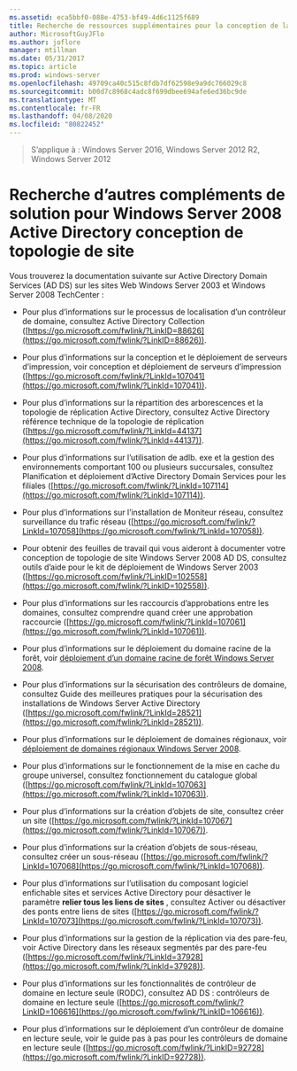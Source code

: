 ```yaml
---
ms.assetid: eca5bbf0-088e-4753-bf49-4d6c1125f689
title: Recherche de ressources supplémentaires pour la conception de la topologie de site Windows Server 2008 Active Directory
author: MicrosoftGuyJFlo
ms.author: joflore
manager: mtillman
ms.date: 05/31/2017
ms.topic: article
ms.prod: windows-server
ms.openlocfilehash: 49709ca40c515c8fdb7df62598e9a9dc766029c8
ms.sourcegitcommit: b00d7c8968c4adc8f699dbee694afe6ed36bc9de
ms.translationtype: MT
ms.contentlocale: fr-FR
ms.lasthandoff: 04/08/2020
ms.locfileid: "80822452"
---
```

>S’applique à : Windows Server 2016, Windows Server 2012 R2, Windows Server 2012

# <a name="finding-additional-resources-for-windows-server-2008-active-directory-site-topology-design"></a>Recherche d’autres compléments de solution pour Windows Server 2008 Active Directory conception de topologie de site

Vous trouverez la documentation suivante sur Active Directory Domain Services (AD DS) sur les sites Web Windows Server 2003 et Windows Server 2008 TechCenter :  
  
-   Pour plus d’informations sur le processus de localisation d’un contrôleur de domaine, consultez Active Directory Collection ([https://go.microsoft.com/fwlink/?LinkID=88626](https://go.microsoft.com/fwlink/?LinkID=88626)).  
  
-   Pour plus d’informations sur la conception et le déploiement de serveurs d’impression, voir conception et déploiement de serveurs d’impression ([https://go.microsoft.com/fwlink/?LinkId=107041](https://go.microsoft.com/fwlink/?LinkId=107041)).  
  
-   Pour plus d’informations sur la répartition des arborescences et la topologie de réplication Active Directory, consultez Active Directory référence technique de la topologie de réplication ([https://go.microsoft.com/fwlink/?LinkId=44137](https://go.microsoft.com/fwlink/?LinkId=44137)).  
  
-   Pour plus d’informations sur l’utilisation de adlb. exe et la gestion des environnements comportant 100 ou plusieurs succursales, consultez Planification et déploiement d’Active Directory Domain Services pour les filiales ([https://go.microsoft.com/fwlink/?LinkId=107114](https://go.microsoft.com/fwlink/?LinkId=107114)).  
  
-   Pour plus d’informations sur l’installation de Moniteur réseau, consultez surveillance du trafic réseau ([https://go.microsoft.com/fwlink/?LinkId=107058](https://go.microsoft.com/fwlink/?LinkId=107058)).  
  
-   Pour obtenir des feuilles de travail qui vous aideront à documenter votre conception de topologie de site Windows Server 2008 AD DS, consultez outils d’aide pour le kit de déploiement de Windows Server 2003 ([https://go.microsoft.com/fwlink/?LinkID=102558](https://go.microsoft.com/fwlink/?LinkID=102558)).  
  
-   Pour plus d’informations sur les raccourcis d’approbations entre les domaines, consultez comprendre quand créer une approbation raccourcie ([https://go.microsoft.com/fwlink/?LinkId=107061](https://go.microsoft.com/fwlink/?LinkId=107061)).  
  
-   Pour plus d’informations sur le déploiement du domaine racine de la forêt, voir [déploiement d’un domaine racine de forêt Windows Server 2008](https://technet.microsoft.com/library/cc731174.aspx).  
  
-   Pour plus d’informations sur la sécurisation des contrôleurs de domaine, consultez Guide des meilleures pratiques pour la sécurisation des installations de Windows Server Active Directory ([https://go.microsoft.com/fwlink/?LinkId=28521](https://go.microsoft.com/fwlink/?LinkId=28521)).  
  
-   Pour plus d’informations sur le déploiement de domaines régionaux, voir [déploiement de domaines régionaux Windows Server 2008](https://technet.microsoft.com/library/cc755118.aspx).  
  
-   Pour plus d’informations sur le fonctionnement de la mise en cache du groupe universel, consultez fonctionnement du catalogue global ([https://go.microsoft.com/fwlink/?LinkId=107063](https://go.microsoft.com/fwlink/?LinkId=107063)).  
  
-   Pour plus d’informations sur la création d’objets de site, consultez créer un site ([https://go.microsoft.com/fwlink/?LinkId=107067](https://go.microsoft.com/fwlink/?LinkId=107067)).  
  
-   Pour plus d’informations sur la création d’objets de sous-réseau, consultez créer un sous-réseau ([https://go.microsoft.com/fwlink/?LinkId=107068](https://go.microsoft.com/fwlink/?LinkId=107068)).  
  
-   Pour plus d’informations sur l’utilisation du composant logiciel enfichable sites et services Active Directory pour désactiver le paramètre **relier tous les liens de sites** , consultez Activer ou désactiver des ponts entre liens de sites ([https://go.microsoft.com/fwlink/?LinkId=107073](https://go.microsoft.com/fwlink/?LinkId=107073)).  
  
-   Pour plus d’informations sur la gestion de la réplication via des pare-feu, voir Active Directory dans les réseaux segmentés par des pare-feu ([https://go.microsoft.com/fwlink/?LinkId=37928](https://go.microsoft.com/fwlink/?LinkId=37928)).  
  
-   Pour plus d’informations sur les fonctionnalités de contrôleur de domaine en lecture seule (RODC), consultez AD DS : contrôleurs de domaine en lecture seule ([https://go.microsoft.com/fwlink/?LinkID=106616](https://go.microsoft.com/fwlink/?LinkID=106616)).  
  
-   Pour plus d’informations sur le déploiement d’un contrôleur de domaine en lecture seule, voir le guide pas à pas pour les contrôleurs de domaine en lecture seule ([https://go.microsoft.com/fwlink/?LinkID=92728](https://go.microsoft.com/fwlink/?LinkID=92728)).  
  


